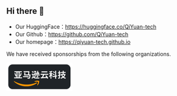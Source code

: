 ## Hi there 👋

<!--

**Here are some ideas to get you started:**

🙋‍♀️ A short introduction - what is your organization all about?
🌈 Contribution guidelines - how can the community get involved?
👩‍💻 Useful resources - where can the community find your docs? Is there anything else the community should know?
🍿 Fun facts - what does your team eat for breakfast?
🧙 Remember, you can do mighty things with the power of [Markdown](https://docs.github.com/github/writing-on-github/getting-started-with-writing-and-formatting-on-github/basic-writing-and-formatting-syntax)
-->

- Our HuggingFace：https://huggingface.co/QiYuan-tech
- Our Github：https://github.com/QiYuan-tech
- Our homepage：https://qiyuan-tech.github.io

<p>We have received sponsorships from the following organizations.</p>
  <a href="https://www.amazonaws.cn/startups/"><img src="https://github.com/QiYuan-tech/.github/blob/main/profile/assets/aws.png"></a>
